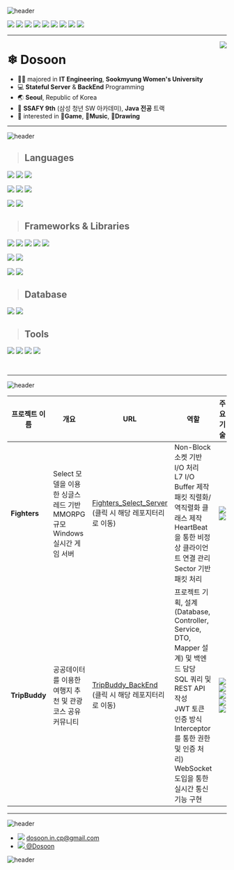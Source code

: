 ![header](https://capsule-render.vercel.app/api?type=waving&color=0:F28585,60:F2C6C2,90:F2B263,100:F2B263&height=120&animation=fadeIn&section=header&text=👋%20Hello!&fontAlign=17&fontColor=ffffff&desc=I'm%20Dosoon,%20Server%20Programmer%20🐰&descAlign=32&fontSize=60&descAlignY=80)

<img src="https://img.shields.io/badge/-C++-00599C?style=flat&logo=Cplusplus&logoColor=white"> <img src="https://img.shields.io/badge/-C-A8B9CC?style=flat&logo=C&logoColor=white"> <img src="https://img.shields.io/badge/-JAVA-007396?style=flat&logo=OpenJDK&logoColor=white"> <img src="https://img.shields.io/badge/-Python-3776AB?style=flat&logo=Python&logoColor=white"> <img src="https://img.shields.io/badge/-Spring-6DB33F?style=flat&logo=Spring&logoColor=white"> <img src="https://img.shields.io/badge/-Spring_Boot-6DB33F?style=flat&logo=SpringBoot&logoColor=white"> <img src="https://img.shields.io/badge/-Vue-4FC08D?style=flat&logo=Vue.js&logoColor=white"> <img src="https://img.shields.io/badge/-Android-3DDC84?style=flat&logo=Android&logoColor=white"> <img src="https://img.shields.io/badge/-Unity-FFFFFF?style=flat&logo=Unity&logoColor=black"> 

---

<a href="https://solved.ac/profile/dosoon_in_cp" target="_blank">
<img align='right' src="http://mazassumnida.wtf/api/v2/generate_badge?boj=dosoon_in_cp"> </a>

# ❄ Dosoon
- 👩‍🎓 majored in **IT Engineering**, **Sookmyung Women's University**
- 💻 **Stateful Server** & **BackEnd** Programming
- 🌏 **Seoul**, Republic of Korea
- 🌱 **SSAFY 9th** (삼성 청년 SW 아카데미), **Java 전공** 트랙
- 👀 interested in **👾Game**, **🎵Music**, **🎨Drawing**

---
![header](https://capsule-render.vercel.app/api?type=transparent&color=0:F28585,60:F2C6C2,90:F2B263,100:F2B263&height=50&animation=fadeIn&section=footer&text=📚%20Tech%20Stack&fontAlign=15&fontColor=ffffff&fontSize=40)

> ## Languages

<!-- 주요 언어 : C++, C, Java -->
<img src="https://img.shields.io/badge/-C++-00599C?style=flat&logo=Cplusplus&logoColor=white"> <img src="https://img.shields.io/badge/-C-A8B9CC?style=flat&logo=C&logoColor=white"> <img src="https://img.shields.io/badge/-JAVA-007396?style=flat&logo=OpenJDK&logoColor=white">

<img src="https://img.shields.io/badge/-C%23-239120?style=flat&logo=CSharp&logoColor=white"> <img src="https://img.shields.io/badge/-Python-3776AB?style=flat&logo=Python&logoColor=white"> <img src="https://img.shields.io/badge/-Javascript-F7DF1E?style=flat&logo=Javascript&logoColor=black">

<img src="https://img.shields.io/badge/-Swift-F05138?style=flat&logo=Swift&logoColor=white"> <img src="https://img.shields.io/badge/-PHP-777BB4?style=flat&logo=PHP&logoColor=white">
<br/>

> ## Frameworks & Libraries

<img src="https://img.shields.io/badge/-Unity-FFFFFF?style=flat&logo=Unity&logoColor=black"> <img src="https://img.shields.io/badge/-Spring-6DB33F?style=flat&logo=Spring&logoColor=white"> <img src="https://img.shields.io/badge/-Spring_Boot-6DB33F?style=flat&logo=SpringBoot&logoColor=white"> <img src="https://img.shields.io/badge/-Vue-4FC08D?style=flat&logo=Vue.js&logoColor=white"> <img src="https://img.shields.io/badge/-Android-3DDC84?style=flat&logo=Android&logoColor=white">

<img src="https://img.shields.io/badge/-Bootstrap-7952B3?style=flat&logo=Bootstrap&logoColor=white"> <img src="https://img.shields.io/badge/-Swagger-85EA2D?style=flat&logo=Swagger&logoColor=232323">

<img src="https://img.shields.io/badge/-Express.js-000000?style=flat&logo=Express&logoColor=white"> <img src="https://img.shields.io/badge/-Node.js-339933?style=flat&logo=Node.js&logoColor=white">
<br />

> ## Database

<img src="https://img.shields.io/badge/-MySQL-4479A1?style=flat&logo=MySQL&logoColor=white"> <img src="https://img.shields.io/badge/-MongoDB-47A248?style=flat&logo=MongoDB&logoColor=white">
<br />

> ## Tools


<img src="https://img.shields.io/badge/-Github-181717?style=flat&logo=Github&logoColor=white"> <img src="https://img.shields.io/badge/-Postman-FF6C37?style=flat&logo=Postman&logoColor=white"> <img src="https://img.shields.io/badge/-AWS EC2-FF9900?style=flat&logo=AmazonEC2&logoColor=white"> <img src="https://img.shields.io/badge/-Wireshark-1679A7?style=flat&logo=Wireshark&logoColor=white">

<br />

---

![header](https://capsule-render.vercel.app/api?type=transparent&color=0:F28585,60:F2C6C2,90:F2B263,100:F2B263&height=80&animation=fadeIn&section=footer&text=📌%20Major%20Projects&fontAlign=20&fontColor=ffffff&fontSize=40)


|프로젝트 이름|개요|URL|역할|주요 기술|
|-|-|-|-|-|
|**Fighters**|Select 모델을 이용한 싱글스레드 기반 MMORPG 규모 Windows 실시간 게임 서버|<a href="https://github.com/Dosoon/Fighters_Select_Server">Fighters_Select_Server</a><br/>(클릭 시 해당 레포지터리로 이동)|Non-Block 소켓 기반 I/O 처리<br/>L7 I/O Buffer 제작<br/>패킷 직렬화/역직렬화 클래스 제작<br/>HeartBeat을 통한 비정상 클라이언트 연결 관리<br/>Sector 기반 패킷 처리|<img src="https://img.shields.io/badge/-C++-00599C?style=flat&logo=Cplusplus&logoColor=white"> <img src="https://img.shields.io/badge/-Wireshark-1679A7?style=flat&logo=Wireshark&logoColor=white">|
|**TripBuddy**|공공데이터를 이용한 여행지 추천 및 관광 코스 공유 커뮤니티|<a href="https://github.com/Dosoon/TripBuddy_BackEnd">TripBuddy_BackEnd</a><br/>(클릭 시 해당 레포지터리로 이동)|프로젝트 기획, 설계(Database, Controller, Service, DTO, Mapper 설계) 및 백엔드 담당<br/>SQL 쿼리 및 REST API 작성<br/>JWT 토큰 인증 방식<br/>Interceptor를 통한 권한 및 인증 처리)<br/> WebSocket 도입을 통한 실시간 통신 기능 구현|<img src="https://img.shields.io/badge/-JAVA-007396?style=flat&logo=OpenJDK&logoColor=white"> <img src="https://img.shields.io/badge/-Spring_Boot-6DB33F?style=flat&logo=SpringBoot&logoColor=white"> <img src="https://img.shields.io/badge/-Vue-4FC08D?style=flat&logo=Vue.js&logoColor=white"> <img src="https://img.shields.io/badge/-MySQL-4479A1?style=flat&logo=MySQL&logoColor=white"> <img src="https://img.shields.io/badge/-Swagger-85EA2D?style=flat&logo=Swagger&logoColor=232323"> |

---

![header](https://capsule-render.vercel.app/api?type=transparent&color=0:F28585,60:F2C6C2,90:F2B263,100:F2B263&height=80&animation=fadeIn&section=footer&text=📫%20Contact&fontAlign=12&fontColor=ffffff&fontSize=40)

* <img src="https://img.shields.io/badge/-Gmail-EA4335?style=flat&logo=Gmail&logoColor=white"> dosoon.in.cp@gmail.com
* <a href="https://velog.io/@dosoon"><img src="https://img.shields.io/badge/-Velog-20C997?style=flat&logo=Velog&logoColor=white"> @Dosoon</a>

![header](https://capsule-render.vercel.app/api?type=waving&color=0:F28585,60:F2C6C2,90:F2B263,100:F2B263&height=120&animation=fadeIn&section=footer&fontAlign=28&fontColor=ffffff)

<!---
Dosoon/Dosoon is a ✨ special ✨ repository because its `README.md` (this file) appears on your GitHub profile.
You can click the Preview link to take a look at your changes.
--->
